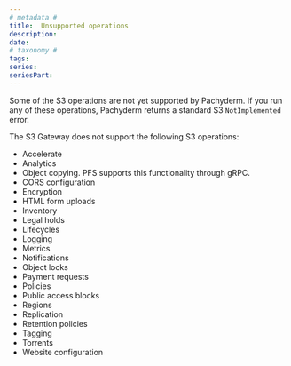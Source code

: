 ```yaml
---
# metadata # 
title:  Unsupported operations
description: 
date: 
# taxonomy #
tags: 
series:
seriesPart:
--- 
```



Some of the S3 operations are not yet supported by Pachyderm.
If you run any of these operations, Pachyderm returns a standard
S3 `NotImplemented` error.

The S3 Gateway does not support the following S3 operations:

* Accelerate
* Analytics
* Object copying. PFS supports this functionality through gRPC.
* CORS configuration
* Encryption
* HTML form uploads
* Inventory
* Legal holds
* Lifecycles
* Logging
* Metrics
* Notifications
* Object locks
* Payment requests
* Policies
* Public access blocks
* Regions
* Replication
* Retention policies
* Tagging
* Torrents
* Website configuration
